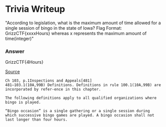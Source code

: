 # Trivia Writeup

"According to legislation, what is the maximum amount of time allowed for a single session of bingo in the state of Iowa? Flag Format: GrizzCTF{xxxxHours} whereas x represents the maximum amount of time(integer)"

### Answer
GrizzCTF{4Hours}


[Source](https://www.legis.iowa.gov/DOCS/ACO/GNAC/iacpdf(3-8-00)/iac/481iac/481113/481103.pdf)

```
Ch 103, p.1Inspections and Appeals[481]
481—103.1(10A,99B) Definitions. Definitions in rule 100.1(10A,99B) are incorporated by refer-ence in this chapter.

The following definitions apply to all qualified organizations where bingo is played.

“Bingo occasion” is a single gathering or a single session during which successive bingo games are played. A bingo occasion shall not last longer than four hours.
```